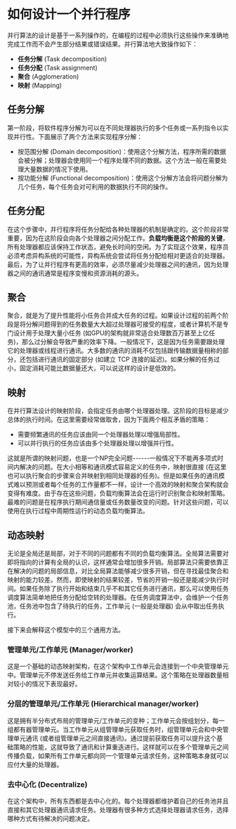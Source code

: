 # 如何设计一个并行程序

并行算法的设计是基于一系列操作的，在编程的过程中必须执行这些操作来准确地完成工作而不会产生部分结果或错误结果。并行算法地大致操作如下：

-   **任务分解** (Task decomposition)
-   **任务分配** (Task assignment)
-   **聚合** (Agglomeration)
-   **映射** (Mapping)

## 任务分解

第一阶段，将软件程序分解为可以在不同处理器执行的多个任务或一系列指令以实现并行性。下面展示了两个方法来实现程序分解：

-   按范围分解 (Domain decomposition)：使用这个分解方法，程序所需的数据会被分解；处理器会使用同一个程序处理不同的数据。这个方法一般在需要处理大量数据的情况下使用。
-   按功能分解 (Functional decomposition)：使用这个分解方法会将问题分解为几个任务，每个任务会对可利用的数据执行不同的操作。

## 任务分配

在这个步骤中，并行程序将任务分配给各种处理器的机制是确定的。这个阶段非常重要，因为在这阶段会向各个处理器之间分配工作。**负载均衡是这个阶段的关键**，所有处理器都应该保持工作状态，避免长时间的空闲。为了实现这个效果，程序员必须考虑异构系统的可能性，异构系统会尝试将任务分配给相对更适合的处理器。最后，为了让并行程序有更高的效率，必须尽量减少处理器之间的通讯，因为处理器之间的通讯通常是程序变慢和资源消耗的源头。

## 聚合

聚合，就是为了提升性能将小任务合并成大任务的过程。如果设计过程的前两个阶段是将分解问题得到的任务数量大大超过处理器可接受的程度，或者计算机不是专门设计用于处理大量小任务 (如GPU的架构就非常适合处理数百万甚至上亿任务)，那么过分解会导致严重的效率下降。一般情况下，这是因为任务需要跟处理它的处理器或线程进行通讯。大多数的通讯的消耗不仅包括跟传输数据量相称的部分，还包括进行通讯的固定部分 (如建立 TCP 连接的延迟)。如果分解的任务过小，固定消耗可能比数据量还大，可以说这样的设计是低效的。

## 映射

在并行算法设计的映射阶段，会指定任务由哪个处理器处理。这阶段的目标是减少总体的执行时间。在这里需要经常做取舍，因为下面两个相互矛盾的策略：

-   需要频繁通讯的任务应该由同一个处理器处理以增强局部性。
-   可以并行执行的任务应该由多个处理器处理以增强并行性。

这就是所谓的映射问题，也是一个NP完全问题------一般情况下不能再多项式时间内解决的问题。在大小相等和通讯模式容易定义的任务中，映射很直接 (在这里也可以执行聚合的步骤来合并映射到相同处理器的任务)。但是如果任务的通讯模式难以预测或者每个任务的工作量都不一样，设计一个高效的映射和聚合架构就会变得有难度。由于存在这些问题，负载均衡算法会在运行时识别聚合和映射策略。最难的问题是在程序执行期间通信量或任务数量改变的问题。针对这些问题，可以使用在执行过程中周期性运行的动态负载均衡算法。

## 动态映射

无论是全局还是局部，对于不同的问题都有不同的负载均衡算法。全局算法需要对即将指向的计算有全局的认识，这样通常会增加很多开销。局部算法只需要依靠正在解决的问题的局部信息，对比全局算法能够减少很多开销，但在寻找最佳聚合和映射的能力较差。然而，即使映射的结果较差，节省的开销一般还是能减少执行时间。如果任务除了执行开始和结束几乎不和其它任务进行通讯，那么可以使用任务调度算法简单地把任务分配给空转的处理器。在任务调度算法中，会维护一个任务池，任务池中包含了待执行的任务，工作单元 (一般是处理器) 会从中取出任务执行。

接下来会解释这个模型中的三个通用方法。

### 管理单元/工作单元 (Manager/worker)

这是一个基础的动态映射架构，在这个架构中工作单元会连接到一个中央管理单元中。管理单元不停发送任务给工作单元并收集运算结果。这个策略在处理器数量相对较小的情况下表现最好。

### 分层的管理单元/工作单元 (Hierarchical manager/worker)

这是拥有半分布式布局的管理单元/工作单元的变种；工作单元会按组划分，每一组都有器管理单元。当工作单元从组管理单元获取任务时，组管理单元会和中央管理单元通讯 (或者组管理单元之间直接通讯)。通过提前获取任务可以提升这个基础策略的性能，这就导致了通讯和计算重迭进行。这样就可以在多个管理单元之间传播负载，如果所有工作单元都向同一个管理单元请求任务，这种策略本身就可以应付大量的处理器。

### 去中心化 (Decentralize)

在这个架构中，所有东西都是去中心化的。每个处理器都维护着自己的任务池并且直接和其它处理器通讯请求任务。处理器有很多种方式选择处理器请求任务，选择哪种方式有待解决的问题决定。
